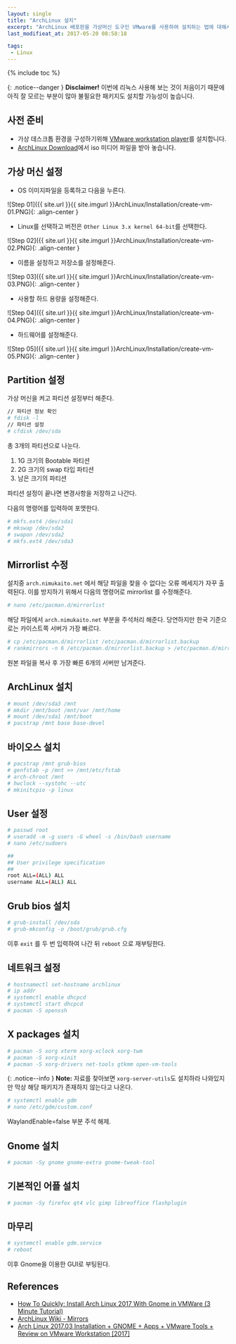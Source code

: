 ```yaml
---
layout: single
title: "ArchLinux 설치"
excerpt: "ArchLinux 배포판을 가상머신 도구인 VMware를 사용하여 설치하는 법에 대해서 알아봅니다."
last_modifieat_at: 2017-05-20 08:58:18

tags:
 - Linux
---
```


{% include toc %}

{: .notice--danger }
**Disclaimer!** 이번에 리눅스 사용해 보는 것이 처음이기 때문에 아직 잘 모르는 부분이 많아 불필요한 패키지도 설치할 가능성이 높습니다.

## 사전 준비

-	가상 데스크톱 환경을 구성하기위해 [VMware workstation player](http://www.vmware.com/products/player/playerpro-evaluation.html)를 설치합니다.
-	[ArchLinux Download](https://www.archlinux.org/download/)에서 iso 미디어 파일을 받아 놓습니다.

## 가상 머신 설정

-	OS 이미지파일을 등록하고 다음을 누른다.

![Step 01]({{ site.url }}{{ site.imgurl }}ArchLinux/Installation/create-vm-01.PNG){: .align-center }

-	Linux를 선택하고 버전은 `Other Linux 3.x kernel 64-bit`를 선택한다.

![Step 02]({{ site.url }}{{ site.imgurl }}ArchLinux/Installation/create-vm-02.PNG){: .align-center }

-	이름을 설정하고 저장소를 설정해준다.

![Step 03]({{ site.url }}{{ site.imgurl }}ArchLinux/Installation/create-vm-03.PNG){: .align-center }

-	사용할 하드 용량을 설정해준다.

![Step 04]({{ site.url }}{{ site.imgurl }}ArchLinux/Installation/create-vm-04.PNG){: .align-center }

-	하드웨어를 설정해준다.

![Step 05]({{ site.url }}{{ site.imgurl }}ArchLinux/Installation/create-vm-05.PNG){: .align-center }

## Partition 설정

가상 머신을 켜고 파티션 설정부터 해준다.

```bash
// 파티션 정보 확인
# fdisk -l
// 파티션 설정
# cfdisk /dev/sda
```

총 3개의 파티션으로 나눈다.

1.	1G 크기의 Bootable 파티션
2.	2G 크기의 swap 타입 파티션
3.	남은 크기의 파티션

파티션 설정이 끝나면 변경사항을 저장하고 나간다.

다음의 명령어를 입력하여 포맷한다.

```bash
# mkfs.ext4 /dev/sda1
# mkswap /dev/sda2
# swapon /dev/sda2
# mkfs.ext4 /dev/sda3
```

## Mirrorlist 수정

설치중 `arch.nimukaito.net` 에서 해당 파일을 찾을 수 없다는 오류 메세지가 자꾸 출력된다. 이를 방지하기 위해서 다음의 명령어로 mirrorlist 를 수정해준다.

```bash
# nano /etc/pacman.d/mirrorlist
```

해당 파일에서 `arch.nimukaito.net` 부분을 주석처리 해준다.
당연하지만 한국 기준으로는 카이스트쪽 서버가 가장 빠르다.

```bash
# cp /etc/pacman.d/mirrorlist /etc/pacman.d/mirrorlist.backup
# rankmirrors -n 6 /etc/pacman.d/mirrorlist.backup > /etc/pacman.d/mirrorlist
```

원본 파일을 복사 후 가장 빠른 6개의 서버만 남겨준다.

## ArchLinux 설치

```bash
# mount /dev/sda3 /mnt
# mkdir /mnt/boot /mnt/var /mnt/home
# mount /dev/sda1 /mnt/boot
# pacstrap /mnt base base-devel
```

## 바이오스 설치

```bash
# pacstrap /mnt grub-bios
# genfstab -p /mnt >> /mnt/etc/fstab
# arch-chroot /mnt
# hwclock --systohc --utc
# mkinitcpio -p linux
```

## User 설정

```bash
# passwd root
# useradd -m -g users -G wheel -s /bin/bash username
# nano /etc/sudoers

##
## User privilege specification
##
root ALL=(ALL) ALL
username ALL=(ALL) ALL
```

## Grub bios 설치

```bash
# grub-install /dev/sda
# grub-mkconfig -o /boot/grub/grub.cfg
```

이후 `exit` 를 두 번 입력하여 나간 뒤 `reboot` 으로 재부팅한다.

## 네트워크 설정

```bash
# hostnamectl set-hostname archlinux
# ip addr
# systemctl enable dhcpcd
# systemctl start dhcpcd
# pacman -S openssh
```

## X packages 설치

```bash
# pacman -S xorg xterm xorg-xclock xorg-twm 
# pacman -S xorg-xinit 
# pacman -S xorg-drivers net-tools gtkmm open-vm-tools
```

{: .notice--info }
**Note:** 자료를 찾아보면 `xorg-server-utils`도 설치하라 나와있지만 막상 해당 패키지가 존재하지 않는다고 나온다.

```bash
# systemctl enable gdm
# nano /etc/gdm/custom.conf
```

WaylandEnable=false 부분 주석 해제.

## Gnome 설치

```bash
# pacman -Sy gnome gnome-extra gnome-tweak-tool
```

## 기본적인 어플 설치

```bash
# pacman -Sy firefox qt4 vlc gimp libreoffice flashplugin
```

## 마무리

```bash
# systemctl enable gdm.service
# reboot
```

이후 Gnome을 이용한 GUI로 부팅된다.

## References

-	[How To Quickly: Install Arch Linux 2017 With Gnome in VMWare (3 Minute Tutorial)](https://www.youtube.com/watch?v=m28veKzJcQ4)
-	[ArchLinux Wiki - Mirrors](https://wiki.archlinux.org/index.php/Mirrors#List_by_speed)
-	[Arch Linux 2017.03 Installation + GNOME + Apps + VMware Tools + Review on VMware Workstation [2017]](https://www.youtube.com/watch?v=Nojq2Ihy_3s&t=172s)